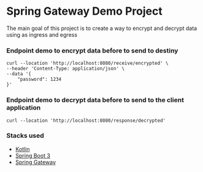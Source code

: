 # Spring Gateway Demo Project

The main goal of this project is to create a way to encrypt and decrypt data using as ingress and egress

### Endpoint demo to encrypt data before to send to destiny
```shell
curl --location 'http://localhost:8080/receive/encrypted' \
--header 'Content-Type: application/json' \
--data '{
    "password": 1234
}'
```

### Endpoint demo to decrypt data before to send to the client application
```shell
curl --location 'http://localhost:8080/response/decrypted'
```

### Stacks used
- [Kotlin](https://kotlinlang.org/)
- [Spring Boot 3](https://docs.spring.io/spring-boot/docs/3.1.2/reference/html/)
- [Spring Gateway](https://docs.spring.io/spring-cloud-gateway/docs/4.0.6/reference/html/)